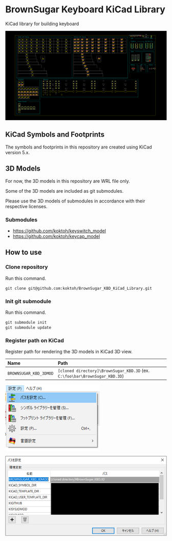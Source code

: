 # BrownSugar Keyboard KiCad Library

KiCad library for building keyboard

![footprint](https://github.com/koktoh/BrownSugar_KBD_KiCad_Library/blob/img/img/footprint_all.png)

## KiCad Symbols and Footprints

The symbols and footprints in this repository are created using KiCad version 5.x.

## 3D Models

For now, the 3D models in this repository are WRL file only.

Some of the 3D models are included as git submodules.

Please use the 3D models of submodules in accordance with their respective licenses.

### Submodules

- https://github.com/koktoh/keyswitch_model
- https://github.com/koktoh/keycap_model

## How to use

### Clone repository

Run this command.
```
git clone git@github.com:koktoh/BrownSugar_KBD_KiCad_Library.git
```

### Init git submodule

Run this command.
```
git submodule init
git submodule update
```

### Register path on KiCad

Register path for rendering the 3D models in KiCad 3D view.

|Name|Path|
|:--|:--|
|`BROWNSUGAR_KBD_3DMOD`|`[cloned directory]\BrownSugar_KBD.3D` (ex. `C:\foo\bar\BrownSugar_KBD.3D`)|

![Setting menu](https://github.com/koktoh/BrownSugar_KBD_KiCad_Library/blob/img/img/001.png)

![Setting window](https://github.com/koktoh/BrownSugar_KBD_KiCad_Library/blob/img/img/002.png)
